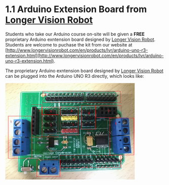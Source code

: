  # 1.1 Arduino Extension Board from [Longer Vision Robot](http://www.longervisionrobot.com)

Students who take our Arduino course on-site will be given a **FREE** proprietary Arduino exntension board designed by [Longer Vision Robot](http://www.longervisionrobot.com). Students are welcome to puchase the kit from our website at [http://www.longervisionrobot.com/en/products/lvr/arduino-uno-r3-extension.html](http://www.longervisionrobot.com/en/products/lvr/arduino-uno-r3-extension.html). 

The proprietary Arduino exntension board designed by [Longer Vision Robot](http://www.longervisionrobot.com) can be plugged into the Arduino UNO R3 directly, which looks like:

![Image](./LVR_Arduino_Vehicle.jpg)

